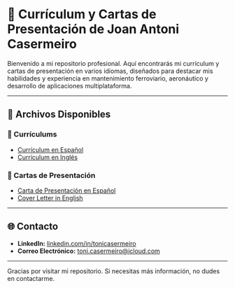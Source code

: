 # 📄 Currículum y Cartas de Presentación de Joan Antoni Casermeiro

Bienvenido a mi repositorio profesional. Aquí encontrarás mi currículum y cartas de presentación en varios idiomas, diseñados para destacar mis habilidades y experiencia en mantenimiento ferroviario, aeronáutico y desarrollo de aplicaciones multiplataforma.

---

## 📝 Archivos Disponibles

### 📌 Currículums
- [Currículum en Español](./CV_Joan_Antoni_Casermeiro_ES.md)
- [Currículum en Inglés](./CV_Joan_Antoni_Casermeiro_EN.md)

### 📌 Cartas de Presentación
- [Carta de Presentación en Español](./Carta_Presentacion_Joan_Antoni_Casermeiro_ES.md)
- [Cover Letter in English](./Cover_Letter_Joan_Antoni_Casermeiro_EN.md)

---

## 🌐 Contacto
- **LinkedIn:** [linkedin.com/in/tonicasermeiro](https://www.linkedin.com/in/tonicasermeiro)
- **Correo Electrónico:** [toni.casermeiro@icloud.com](mailto:toni.casermeiro@icloud.com)

---

Gracias por visitar mi repositorio. Si necesitas más información, no dudes en contactarme.
